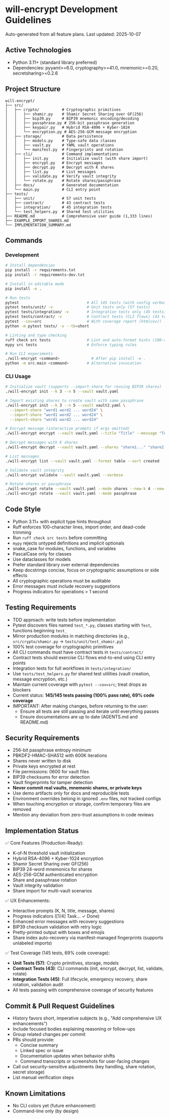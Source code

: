 # will-encrypt Development Guidelines

Auto-generated from all feature plans. Last updated: 2025-10-07

## Active Technologies
- Python 3.11+ (standard library preferred)
- Dependencies: pyyaml>=6.0, cryptography>=41.0, mnemonic>=0.20, secretsharing>=0.2.6

## Project Structure
```
will-encrypt/
├── src/
│   ├── crypto/          # Cryptographic primitives
│   │   ├── shamir.py    # Shamir Secret Sharing over GF(256)
│   │   ├── bip39.py     # BIP39 mnemonic encoding/decoding
│   │   ├── passphrase.py # 256-bit passphrase generation
│   │   ├── keypair.py   # Hybrid RSA-4096 + Kyber-1024
│   │   └── encryption.py # AES-256-GCM message encryption
│   ├── storage/         # Data persistence
│   │   ├── models.py    # Type-safe data classes
│   │   ├── vault.py     # YAML vault operations
│   │   └── manifest.py  # Fingerprints and rotation
│   ├── cli/             # Command implementations
│   │   ├── init.py      # Initialize vault (with share import)
│   │   ├── encrypt.py   # Encrypt messages
│   │   ├── decrypt.py   # Decrypt with K shares
│   │   ├── list.py      # List messages
│   │   ├── validate.py  # Verify vault integrity
│   │   └── rotate.py    # Rotate shares/passphrase
│   ├── docs/            # Generated documentation
│   └── main.py          # CLI entry point
├── tests/
│   ├── unit/            # 57 unit tests
│   ├── contract/        # 43 contract tests
│   ├── integration/     # 45 integration tests
│   └── test_helpers.py  # Shared test utilities
├── README.md            # Comprehensive user guide (1,333 lines)
├── EXAMPLE_IMPORT_SHARES.md
└── IMPLEMENTATION_SUMMARY.md
```

## Commands

### Development
```bash
# Install dependencies
pip install -r requirements.txt
pip install -r requirements-dev.txt

# Install in editable mode
pip install -e .

# Run tests
pytest                              # All 145 tests (with config verbosity)
pytest tests/unit/ -v               # Unit tests only (57 tests)
pytest tests/integration/ -v        # Integration tests only (45 tests)
pytest tests/contract/ -v           # Contract tests (CLI flows) (43 tests)
pytest --cov=src                    # With coverage report (htmlcov/) - 69% coverage
python -m pytest tests/ -v --tb=short

# Linting and type checking
ruff check src tests                # Lint and auto-format hints (100-char lines)
mypy src tests                      # Enforce typing rules

# Run CLI experiments
./will-encrypt <command>              # After pip install -e .
python -m src.main <command>        # Alternative invocation
```

### CLI Usage
```bash
# Initialize vault (supports --import-share for reusing BIP39 shares)
./will-encrypt init --k 3 --n 5 --vault vault.yaml

# Import existing shares to create vault with same passphrase
./will-encrypt init --k 3 --n 5 --vault vault2.yaml \
  --import-share "word1 word2 ... word24" \
  --import-share "word1 word2 ... word24" \
  --import-share "word1 word2 ... word24"

# Encrypt message (interactive prompts if args omitted)
./will-encrypt encrypt --vault vault.yaml --title "Title" --message "Text"

# Decrypt messages with K shares
./will-encrypt decrypt --vault vault.yaml --shares "share1..." "share2..." "share3..."

# List messages
./will-encrypt list --vault vault.yaml --format table --sort created

# Validate vault integrity
./will-encrypt validate --vault vault.yaml --verbose

# Rotate shares or passphrase
./will-encrypt rotate --vault vault.yaml --mode shares --new-k 4 --new-n 7
./will-encrypt rotate --vault vault.yaml --mode passphrase
```

## Code Style
- Python 3.11+ with explicit type hints throughout
- Ruff enforces 100-character lines, import order, and dead-code trimming
- Run `ruff check src tests` before committing
- `mypy` rejects untyped definitions and implicit optionals
- snake_case for modules, functions, and variables
- PascalCase only for classes
- Use dataclasses for models
- Prefer standard library over external dependencies
- Keep docstrings concise, focus on cryptographic assumptions or side effects
- All cryptographic operations must be auditable
- Error messages must include recovery suggestions
- Progress indicators for operations > 1 second

## Testing Requirements
- TDD approach: write tests before implementation
- Pytest discovers files named `test_*.py`, classes starting with `Test`, functions beginning `test_`
- Mirror production modules in matching directories (e.g., `src/crypto/shamir.py` → `tests/unit/test_shamir.py`)
- 100% test coverage for cryptographic primitives
- All CLI commands must have contract tests in `tests/contract/`
- Contract tests should exercise CLI flows end-to-end using CLI entry points
- Integration tests for full workflows in `tests/integration/`
- Use `tests/test_helpers.py` for shared test utilities (vault creation, message encryption, etc.)
- Maintain current coverage with `pytest --cov=src`; treat drops as blockers
- Current status: **145/145 tests passing (100% pass rate), 69% code coverage**
- IMPORTANT: After making changes, before returning to the user:
  - Ensure all tests are still passing and iterate until everything passes
  - Ensure documentations are up to date (AGENTS.md and README.md)

## Security Requirements
- 256-bit passphrase entropy minimum
- PBKDF2-HMAC-SHA512 with 600K iterations
- Shares never written to disk
- Private keys encrypted at rest
- File permissions: 0600 for vault files
- BIP39 checksums for error detection
- Vault fingerprints for tamper detection
- **Never commit real vaults, mnemonic shares, or private keys**
- Use demo artifacts only for docs and reproducible tests
- Environment overrides belong in ignored `.env` files, not tracked configs
- When touching encryption or storage, confirm temporary files are removed
- Mention any deviation from zero-trust assumptions in code reviews

## Implementation Status
✅ Core Features (Production-Ready):
- K-of-N threshold vault initialization
- Hybrid RSA-4096 + Kyber-1024 encryption
- Shamir Secret Sharing over GF(256)
- BIP39 24-word mnemonics for shares
- AES-256-GCM authenticated encryption
- Share and passphrase rotation
- Vault integrity validation
- Share import for multi-vault scenarios

✅ UX Enhancements:
- Interactive prompts (K, N, title, message, shares)
- Progress indicators ([1/4] Task... ✓ Done)
- Enhanced error messages with recovery suggestions
- BIP39 checksum validation with retry logic
- Pretty-printed output with boxes and emojis
- Share index auto-recovery via manifest-managed fingerprints (supports unlabeled imports)

✅ Test Coverage (145 tests, 69% code coverage):
- **Unit Tests (57)**: Crypto primitives, storage, models
- **Contract Tests (43)**: CLI commands (init, encrypt, decrypt, list, validate, rotate)
- **Integration Tests (45)**: Full lifecycle, emergency recovery, share rotation, validation audit
- All tests passing with comprehensive coverage of security features

## Commit & Pull Request Guidelines
- History favors short, imperative subjects (e.g., "Add comprehensive UX enhancements")
- Include focused bodies explaining reasoning or follow-ups
- Group related changes per commit
- PRs should provide:
  - Concise summary
  - Linked spec or issue
  - Documentation updates when behavior shifts
  - Command transcripts or screenshots for user-facing changes
- Call out security-sensitive adjustments (key handling, share rotation, secret storage)
- List manual verification steps

## Known Limitations
- No CLI colors yet (future enhancement)
- Command-line only (by design)
